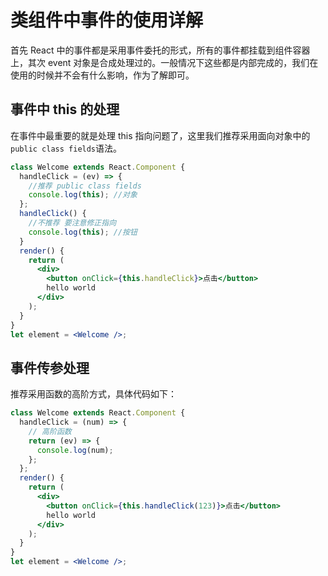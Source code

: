 # 类组件中事件的使用详解

首先 React 中的事件都是采用事件委托的形式，所有的事件都挂载到组件容器上，其次 event 对象是合成处理过的。一般情况下这些都是内部完成的，我们在使用的时候并不会有什么影响，作为了解即可。

## 事件中 this 的处理

在事件中最重要的就是处理 this 指向问题了，这里我们推荐采用面向对象中的`public class fields`语法。

```jsx
class Welcome extends React.Component {
  handleClick = (ev) => {
    //推荐 public class fields
    console.log(this); //对象
  };
  handleClick() {
    //不推荐 要注意修正指向
    console.log(this); //按钮
  }
  render() {
    return (
      <div>
        <button onClick={this.handleClick}>点击</button>
        hello world
      </div>
    );
  }
}
let element = <Welcome />;
```

## 事件传参处理

推荐采用函数的高阶方式，具体代码如下：

```jsx
class Welcome extends React.Component {
  handleClick = (num) => {
    // 高阶函数
    return (ev) => {
      console.log(num);
    };
  };
  render() {
    return (
      <div>
        <button onClick={this.handleClick(123)}>点击</button>
        hello world
      </div>
    );
  }
}
let element = <Welcome />;
```
